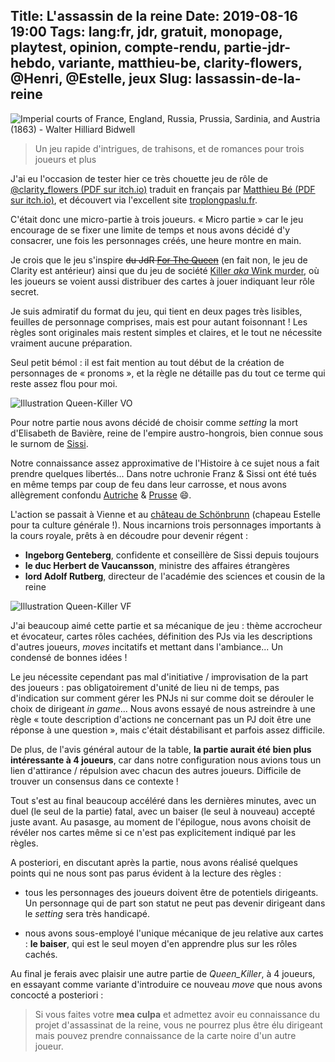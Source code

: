 Title: L'assassin de la reine
Date: 2019-08-16 19:00
Tags: lang:fr, jdr, gratuit, monopage, playtest, opinion, compte-rendu, partie-jdr-hebdo, variante, matthieu-be, clarity-flowers, @Henri, @Estelle, jeux
Slug: lassassin-de-la-reine
---

![Imperial courts of France, England, Russia, Prussia, Sardinia, and Austria (1863) - Walter Hilliard Bidwell](images/2019/08/queen-killer.jpg)

> Un jeu rapide d'intrigues, de trahisons, et de romances pour trois joueurs et plus

J'ai eu l'occasion de tester hier ce très chouette jeu de rôle de [@clarity_flowers (PDF sur itch.io)](<https://strangerelics.itch.io/queen-killer>)
traduit en français par [Matthieu Bé (PDF sur itch.io)](https://matthieu-be.itch.io/queen-killer-vf),
et découvert via l'excellent site [troplongpaslu.fr](http://troplongpaslu.fr/jeux-de-role-court/queen-killer/).

C'était donc une micro-partie à trois joueurs.
« Micro partie » car le jeu encourage de se fixer une limite de temps et nous avons décidé d'y consacrer,
une fois les personnages créés, une heure montre en main.

Je crois que le jeu s'inspire <s>du JdR [For The Queen](https://www.evilhat.com/home/for-the-queen/)</s> (en fait non, le jeu de Clarity est antérieur)
ainsi que du jeu de société [Killer _aka_ Wink murder](https://en.wikipedia.org/wiki/Wink_murder),
où les joueurs se voient aussi distribuer des cartes à jouer indiquant leur rôle secret.

Je suis admiratif du format du jeu, qui tient en deux pages très lisibles,
feuilles de personnage comprises, mais est pour autant foisonnant !
Les règles sont originales mais restent simples et claires,
et le tout ne nécessite vraiment aucune préparation.

Seul petit bémol : il est fait mention au tout début de la création de personnages de « pronoms »,
et la règle ne détaille pas du tout ce terme qui reste assez flou pour moi.

![Illustration Queen-Killer VO](images/2019/08/queen-killer-vo.jpg)

Pour notre partie nous avons décidé de choisir comme _setting_ la mort d'Elisabeth de Bavière,
reine de l'empire austro-hongrois, bien connue sous le surnom de [Sissi](https://fr.wikipedia.org/wiki/%C3%89lisabeth_de_Wittelsbach).

Notre connaissance assez approximative de l'Histoire à ce sujet nous a fait prendre quelques libertés...
Dans notre uchronie Franz & Sissi ont été tués en même temps par coup de feu dans leur carrosse,
et nous avons allègrement confondu [Autriche](https://fr.wikipedia.org/wiki/Autriche) & [Prusse](https://fr.wikipedia.org/wiki/Royaume_de_Prusse) 😄.

L'action se passait à Vienne et au [château de Schönbrunn](https://fr.wikipedia.org/wiki/Ch%C3%A2teau_de_Sch%C3%B6nbrunn)
(chapeau Estelle pour ta culture générale !).
Nous incarnions trois personnages importants à la cours royale, prêts à en découdre pour devenir régent :

- **Ingeborg Genteberg**, confidente et conseillère de Sissi depuis toujours
- **le duc Herbert de Vaucansson**, ministre des affaires étrangères
- **lord Adolf Rutberg**, directeur de l'académie des sciences et cousin de la reine

![Illustration Queen-Killer VF](images/2019/08/queen-killer-vf.png)

J'ai beaucoup aimé cette partie et sa mécanique de jeu :
thème accrocheur et évocateur, cartes rôles cachées, définition des PJs via les descriptions d'autres joueurs,
_moves_ incitatifs et mettant dans l'ambiance... Un condensé de bonnes idées !

Le jeu nécessite cependant pas mal d'initiative / improvisation de la part des joueurs :
pas obligatoirement d'unité de lieu ni de temps,
pas d'indication sur comment gérer les PNJs ni sur comme doit se dérouler le choix de dirigeant _in game_...
Nous avons essayé de nous astreindre à une règle « toute description d'actions ne concernant pas un PJ doit être une réponse à une question »,
mais c'était déstabilisant et parfois assez difficile.

De plus, de l'avis général autour de la table, **la partie aurait été bien plus intéressante à 4 joueurs**,
car dans notre configuration nous avions tous un lien d'attirance / répulsion avec chacun des autres joueurs.
Difficile de trouver un consensus dans ce contexte !

Tout s'est au final beaucoup accéléré dans les dernières minutes,
avec un duel (le seul de la partie) fatal, avec un baiser (le seul à nouveau) accepté juste avant.
Au pasasge, au moment de l'épilogue, nous avons choisit de révéler nos cartes même si ce n'est pas explicitement
indiqué par les règles.

A posteriori, en discutant après la partie, nous avons réalisé quelques points qui ne nous sont pas parus évident à la lecture des règles :

- tous les personnages des joueurs doivent être de potentiels dirigeants.
Un personnage qui de part son statut ne peut pas devenir dirigeant dans le _setting_ sera très handicapé.

- nous avons sous-employé l'unique mécanique de jeu relative aux cartes : **le baiser**,
qui est le seul moyen d'en apprendre plus sur les rôles cachés.

Au final je ferais avec plaisir une autre partie de _Queen_Killer_, à 4 joueurs,
en essayant comme variante d'introduire ce nouveau _move_ que nous avons concocté a posteriori :

> Si vous faites votre **mea culpa** et admettez avoir eu connaissance du projet d'assassinat de la reine,
vous ne pourrez plus être élu dirigeant mais pouvez prendre connaissance de la carte noire d'un autre joueur.
